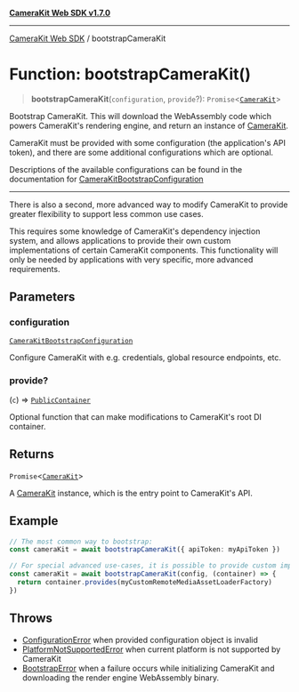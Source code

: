 [**CameraKit Web SDK v1.7.0**](../README.md)

***

[CameraKit Web SDK](../globals.md) / bootstrapCameraKit

# Function: bootstrapCameraKit()

> **bootstrapCameraKit**(`configuration`, `provide`?): `Promise`\<[`CameraKit`](../classes/CameraKit.md)\>

Bootstrap CameraKit. This will download the WebAssembly code which powers CameraKit's rendering engine, and return
an instance of [CameraKit](../classes/CameraKit.md).

CameraKit must be provided with some configuration (the application's API token), and there are some additional
configurations which are optional.

Descriptions of the available configurations can be found in the documentation for
[CameraKitBootstrapConfiguration](../interfaces/CameraKitBootstrapConfiguration.md)

---

There is also a second, more advanced way to modify CameraKit to provide greater flexibility to support less common
use cases.

This requires some knowledge of CameraKit's dependency injection system, and allows applications to provide their
own custom implementations of certain CameraKit components. This functionality will only be needed by applications
with very specific, more advanced requirements.

## Parameters

### configuration

[`CameraKitBootstrapConfiguration`](../interfaces/CameraKitBootstrapConfiguration.md)

Configure CameraKit with e.g. credentials, global resource endpoints, etc.

### provide?

(`c`) => [`PublicContainer`](../type-aliases/PublicContainer.md)

Optional function that can make modifications to CameraKit's root DI container.

## Returns

`Promise`\<[`CameraKit`](../classes/CameraKit.md)\>

A [CameraKit](../classes/CameraKit.md) instance, which is the entry point to CameraKit's API.

## Example

```ts
// The most common way to bootstrap:
const cameraKit = await bootstrapCameraKit({ apiToken: myApiToken })

// For special advanced use-cases, it is possible to provide custom implementations for certain CameraKit components.
const cameraKit = await bootstrapCameraKit(config, (container) => {
  return container.provides(myCustomRemoteMediaAssetLoaderFactory)
})
```

## Throws

- [ConfigurationError](../type-aliases/ConfigurationError.md) when provided configuration object is invalid
 - [PlatformNotSupportedError](../type-aliases/PlatformNotSupportedError.md) when current platform is not supported by CameraKit
 - [BootstrapError](../type-aliases/BootstrapError.md) when a failure occurs while initializing CameraKit and downloading the render engine
WebAssembly binary.

